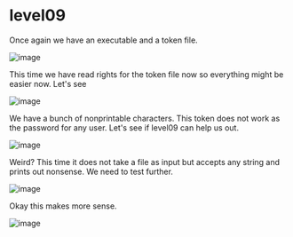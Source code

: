 # level09

Once again we have an executable and a token file.

![image](https://github.com/user-attachments/assets/879fb8f7-e0f5-4466-b522-1cbc7e9745a6)

This time we have read rights for the token file now so everything might be easier now. Let's see

![image](https://github.com/user-attachments/assets/11d57705-8294-4c45-9ac9-8619f68a680b)

We have a bunch of nonprintable characters. This token does not work as the password for any user. Let's see if level09 can help us out.

![image](https://github.com/user-attachments/assets/5a94a49d-eba7-49fb-bb63-e027c51a7d14)

Weird? This time it does not take a file as input but accepts any string and prints out nonsense. We need to test further.

![image](https://github.com/user-attachments/assets/c6f74b8c-26b2-4cf5-9eb9-155297c2d7fc)

Okay this makes more sense.

![image](https://github.com/user-attachments/assets/465226ff-b3c4-40a4-904a-d1d8e823726c)
